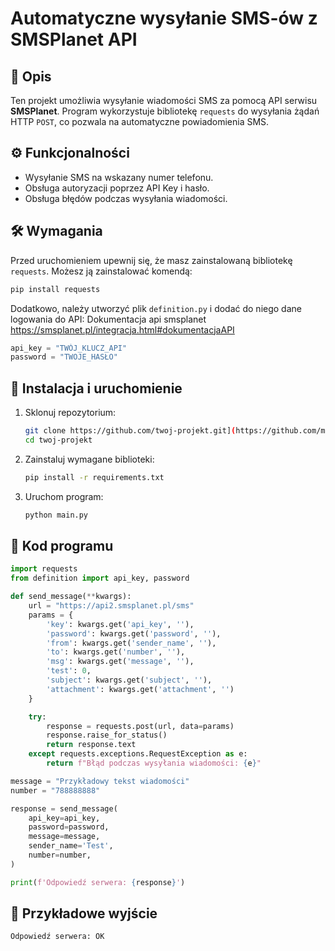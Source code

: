 # Automatyczne wysyłanie SMS-ów z SMSPlanet API

## 📌 Opis
Ten projekt umożliwia wysyłanie wiadomości SMS za pomocą API serwisu **SMSPlanet**. Program wykorzystuje bibliotekę `requests` do wysyłania żądań HTTP `POST`, co pozwala na automatyczne powiadomienia SMS.

## ⚙ Funkcjonalności
- Wysyłanie SMS na wskazany numer telefonu.
- Obsługa autoryzacji poprzez API Key i hasło.
- Obsługa błędów podczas wysyłania wiadomości.

## 🛠 Wymagania
Przed uruchomieniem upewnij się, że masz zainstalowaną bibliotekę `requests`. Możesz ją zainstalować komendą:
```sh
pip install requests
```

Dodatkowo, należy utworzyć plik `definition.py` i dodać do niego dane logowania do API: 
Dokumentacja api smsplanet https://smsplanet.pl/integracja.html#dokumentacjaAPI
```python
api_key = "TWÓJ_KLUCZ_API"
password = "TWOJE_HASŁO"
```

## 🚀 Instalacja i uruchomienie
1. Sklonuj repozytorium:
   ```sh
   git clone https://github.com/twoj-projekt.git](https://github.com/m3rsky/sms_planet_api.git)
   cd twoj-projekt
   ```
2. Zainstaluj wymagane biblioteki:
   ```sh
   pip install -r requirements.txt
   ```
3. Uruchom program:
   ```sh
   python main.py
   ```

## 📜 Kod programu
```python
import requests
from definition import api_key, password

def send_message(**kwargs):
    url = "https://api2.smsplanet.pl/sms"
    params = {
        'key': kwargs.get('api_key', ''),
        'password': kwargs.get('password', ''),
        'from': kwargs.get('sender_name', ''),
        'to': kwargs.get('number', ''),
        'msg': kwargs.get('message', ''),
        'test': 0,
        'subject': kwargs.get('subject', ''),
        'attachment': kwargs.get('attachment', '')
    }

    try:
        response = requests.post(url, data=params)
        response.raise_for_status()
        return response.text
    except requests.exceptions.RequestException as e:
        return f"Błąd podczas wysyłania wiadomości: {e}"

message = "Przykładowy tekst wiadomości"
number = "788888888"

response = send_message(
    api_key=api_key,
    password=password,
    message=message,
    sender_name='Test',
    number=number,
)

print(f'Odpowiedź serwera: {response}')
```

## 📌 Przykładowe wyjście
```
Odpowiedź serwera: OK
```
